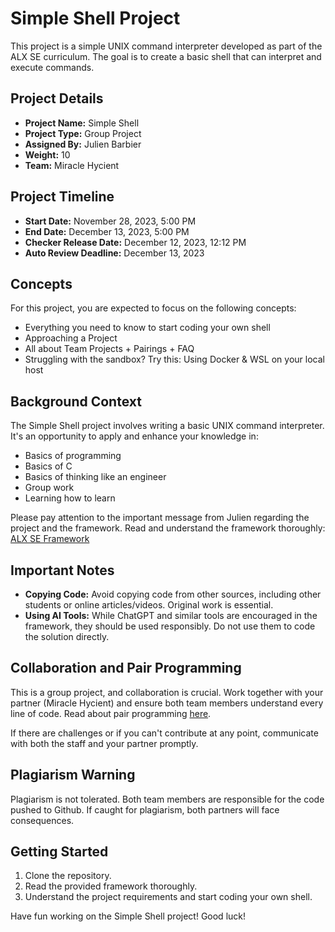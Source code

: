 # Simple Shell Project

This project is a simple UNIX command interpreter developed as part of the ALX SE curriculum. The goal is to create a basic shell that can interpret and execute commands.

## Project Details

- **Project Name:** Simple Shell
- **Project Type:** Group Project
- **Assigned By:** Julien Barbier
- **Weight:** 10
- **Team:** Miracle Hycient

## Project Timeline

- **Start Date:** November 28, 2023, 5:00 PM
- **End Date:** December 13, 2023, 5:00 PM
- **Checker Release Date:** December 12, 2023, 12:12 PM
- **Auto Review Deadline:** December 13, 2023

## Concepts

For this project, you are expected to focus on the following concepts:

- Everything you need to know to start coding your own shell
- Approaching a Project
- All about Team Projects + Pairings + FAQ
- Struggling with the sandbox? Try this: Using Docker & WSL on your local host

## Background Context

The Simple Shell project involves writing a basic UNIX command interpreter. It's an opportunity to apply and enhance your knowledge in:

- Basics of programming
- Basics of C
- Basics of thinking like an engineer
- Group work
- Learning how to learn

Please pay attention to the important message from Julien regarding the project and the framework. Read and understand the framework thoroughly: [ALX SE Framework](https://intranet.alxswe.com/concepts/559)

## Important Notes

- **Copying Code:** Avoid copying code from other sources, including other students or online articles/videos. Original work is essential.
- **Using AI Tools:** While ChatGPT and similar tools are encouraged in the framework, they should be used responsibly. Do not use them to code the solution directly.

## Collaboration and Pair Programming

This is a group project, and collaboration is crucial. Work together with your partner (Miracle Hycient) and ensure both team members understand every line of code. Read about pair programming [here](https://intranet.alxswe.com/concepts/121).

If there are challenges or if you can't contribute at any point, communicate with both the staff and your partner promptly.

## Plagiarism Warning

Plagiarism is not tolerated. Both team members are responsible for the code pushed to Github. If caught for plagiarism, both partners will face consequences.

## Getting Started

1. Clone the repository.
2. Read the provided framework thoroughly.
3. Understand the project requirements and start coding your own shell.

Have fun working on the Simple Shell project! Good luck!

